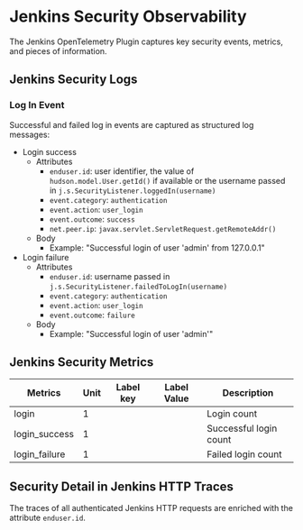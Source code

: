 # Jenkins Security Observability

The Jenkins OpenTelemetry Plugin captures key security events, metrics, and pieces of information.

## Jenkins Security Logs

### Log In Event

Successful and failed log in events are captured as structured log messages:

* Login success
  * Attributes
    * `enduser.id`: user identifier, the value of `hudson.model.User.getId()` if available or the username passed in `j.s.SecurityListener.loggedIn(username)`
    * `event.category`: `authentication`
    * `event.action`: `user_login`
    * `event.outcome`: `success`
    * `net.peer.ip`: `javax.servlet.ServletRequest.getRemoteAddr()`
  * Body
     * Example: "Successful login of user 'admin' from 127.0.0.1"
* Login failure
    * Attributes
        * `enduser.id`: username passed in `j.s.SecurityListener.failedToLogIn(username)`
        * `event.category`: `authentication`
        * `event.action`: `user_login`
        * `event.outcome`: `failure`
    * Body
        * Example: "Successful login of user 'admin'"
## Jenkins Security Metrics

| Metrics                          | Unit  | Label key  | Label Value       | Description            |
|----------------------------------|-------|------------|-------------------|------------------------|
| login                            | 1     |            |                   | Login count            |
| login_success                    | 1     |            |                   | Successful login count |
| login_failure                    | 1     |            |                   | Failed login count     |

## Security Detail in Jenkins HTTP Traces

The traces of all authenticated Jenkins HTTP requests are enriched with the attribute `enduser.id`.